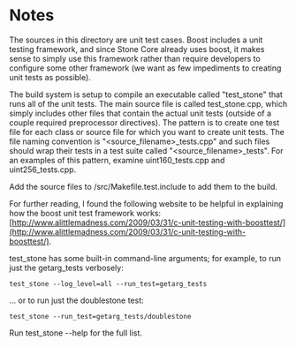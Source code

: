 # Notes
The sources in this directory are unit test cases.  Boost includes a
unit testing framework, and since Stone Core already uses boost, it makes
sense to simply use this framework rather than require developers to
configure some other framework (we want as few impediments to creating
unit tests as possible).

The build system is setup to compile an executable called "test_stone"
that runs all of the unit tests.  The main source file is called
test_stone.cpp, which simply includes other files that contain the
actual unit tests (outside of a couple required preprocessor
directives).  The pattern is to create one test file for each class or
source file for which you want to create unit tests.  The file naming
convention is "<source_filename>_tests.cpp" and such files should wrap
their tests in a test suite called "<source_filename>_tests".  For an
examples of this pattern, examine uint160_tests.cpp and
uint256_tests.cpp.

Add the source files to /src/Makefile.test.include to add them to the build.

For further reading, I found the following website to be helpful in
explaining how the boost unit test framework works:
[http://www.alittlemadness.com/2009/03/31/c-unit-testing-with-boosttest/](http://www.alittlemadness.com/2009/03/31/c-unit-testing-with-boosttest/).

test_stone has some built-in command-line arguments; for
example, to run just the getarg_tests verbosely:

    test_stone --log_level=all --run_test=getarg_tests

... or to run just the doublestone test:

    test_stone --run_test=getarg_tests/doublestone

Run  test_stone --help   for the full list.

